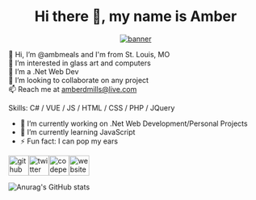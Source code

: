 <h1 align="center"> Hi there 👋, my name is Amber</h1>
<p align="center">
<a href="https://ibb.co/821dcxT"><img src="https://i.ibb.co/7VsR4p8/banner.png" alt="banner" border="0"></a>

👋 Hi, I’m @ambmeals and I'm from St. Louis, MO<br>
👀 I’m interested in glass art and computers<br>
🌱 I’m a .Net Web Dev<br>
💞️ I’m looking to collaborate on any project<br>
📫 Reach me at amberdmills@live.com</p>

Skills: C# / VUE / JS / HTML / CSS / PHP / JQuery

- 🔭 I’m currently working on .Net Web Development/Personal Projects 
- 🌱 I’m currently learning JavaScript 
- ⚡ Fun fact: I can pop my ears 


[<img src='https://cdn.jsdelivr.net/npm/simple-icons@3.0.1/icons/github.svg' alt='github' height='40'>](https://github.com/ambmeals)[<img src='https://cdn.jsdelivr.net/npm/simple-icons@3.0.1/icons/twitter.svg' alt='twitter' height='40'>](https://twitter.com/amberdmills)[<img src='https://cdn.jsdelivr.net/npm/simple-icons@3.0.1/icons/codepen.svg' alt='codepen' height='40'>](https://codepen.io/ambmeals)[<img src='https://cdn.jsdelivr.net/npm/simple-icons@3.0.1/icons/icloud.svg' alt='website' height='40'>](http://amber-mills.com)   


![Anurag's GitHub stats](https://github-readme-stats.vercel.app/api?username=ambmeals&hide=contribs,prs)

<!---
ambmeals/ambmeals is a ✨ special ✨ repository because its `README.md` (this file) appears on your GitHub profile.
You can click the Preview link to take a look at your changes.
--->
